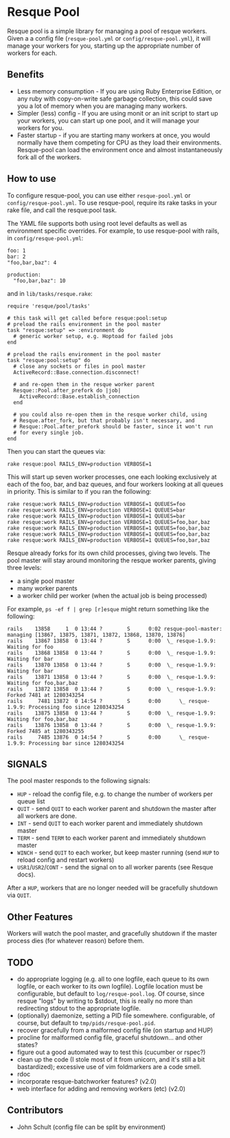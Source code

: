 Resque Pool
===========

Resque pool is a simple library for managing a pool of resque workers.  Given a
a config file (`resque-pool.yml` or `config/resque-pool.yml`), it will manage
your workers for you, starting up the appropriate number of workers for each.

Benefits
---------

* Less memory consumption - If you are using Ruby Enterprise Edition, or any
  ruby with copy-on-write safe garbage collection, this could save you a lot of
  memory when you are managing many workers.
* Simpler (less) config - If you are using monit or an init script to start up
  your workers, you can start up one pool, and it will manage your workers for
  you.
* Faster startup - if you are starting many workers at once, you would normally
  have them competing for CPU as they load their environments.  Resque-pool can
  load the environment once and almost instantaneously fork all of the workers.

How to use
-----------

To configure resque-pool, you can use either `resque-pool.yml` or
`config/resque-pool.yml`.  To use resque-pool, require its rake tasks in your
rake file, and call the resque:pool task.

The YAML file supports both using root level defaults as well as environment
specific overrides.  For example, to use resque-pool with rails, in
`config/resque-pool.yml`:

    foo: 1
    bar: 2
    "foo,bar,baz": 4

    production:
      "foo,bar,baz": 10

and in `lib/tasks/resque.rake`:

    require 'resque/pool/tasks'

    # this task will get called before resque:pool:setup
    # preload the rails environment in the pool master
    task "resque:setup" => :environment do
      # generic worker setup, e.g. Hoptoad for failed jobs
    end

    # preload the rails environment in the pool master
    task "resque:pool:setup" do
      # close any sockets or files in pool master
      ActiveRecord::Base.connection.disconnect!

      # and re-open them in the resque worker parent
      Resque::Pool.after_prefork do |job|
        ActiveRecord::Base.establish_connection
      end

      # you could also re-open them in the resque worker child, using
      # Resque.after_fork, but that probably isn't necessary, and
      # Resque::Pool.after_prefork should be faster, since it won't run
      # for every single job.
    end

Then you can start the queues via:

    rake resque:pool RAILS_ENV=production VERBOSE=1

This will start up seven worker processes, one each looking exclusively at each
of the foo, bar, and baz queues, and four workers looking at all queues in
priority.  This is similar to if you ran the following:

    rake resque:work RAILS_ENV=production VERBOSE=1 QUEUES=foo
    rake resque:work RAILS_ENV=production VERBOSE=1 QUEUES=bar
    rake resque:work RAILS_ENV=production VERBOSE=1 QUEUES=bar
    rake resque:work RAILS_ENV=production VERBOSE=1 QUEUES=foo,bar,baz
    rake resque:work RAILS_ENV=production VERBOSE=1 QUEUES=foo,bar,baz
    rake resque:work RAILS_ENV=production VERBOSE=1 QUEUES=foo,bar,baz
    rake resque:work RAILS_ENV=production VERBOSE=1 QUEUES=foo,bar,baz

Resque already forks for its own child processes, giving two levels.  The pool
master will stay around monitoring the resque worker parents, giving three
levels:

* a single pool master
* many worker parents
* a worker child per worker (when the actual job is being processed)

For example, `ps -ef f | grep [r]esque` might return something like the
following:

    rails    13858     1  0 13:44 ?        S      0:02 resque-pool-master: managing [13867, 13875, 13871, 13872, 13868, 13870, 13876]
    rails    13867 13858  0 13:44 ?        S      0:00  \_ resque-1.9.9: Waiting for foo
    rails    13868 13858  0 13:44 ?        S      0:00  \_ resque-1.9.9: Waiting for bar
    rails    13870 13858  0 13:44 ?        S      0:00  \_ resque-1.9.9: Waiting for bar
    rails    13871 13858  0 13:44 ?        S      0:00  \_ resque-1.9.9: Waiting for foo,bar,baz
    rails    13872 13858  0 13:44 ?        S      0:00  \_ resque-1.9.9: Forked 7481 at 1280343254
    rails     7481 13872  0 14:54 ?        S      0:00      \_ resque-1.9.9: Processing foo since 1280343254
    rails    13875 13858  0 13:44 ?        S      0:00  \_ resque-1.9.9: Waiting for foo,bar,baz
    rails    13876 13858  0 13:44 ?        S      0:00  \_ resque-1.9.9: Forked 7485 at 1280343255
    rails     7485 13876  0 14:54 ?        S      0:00      \_ resque-1.9.9: Processing bar since 1280343254

SIGNALS
-------

The pool master responds to the following signals:

* `HUP`   - reload the config file, e.g. to change the number of workers per queue list
* `QUIT`  - send `QUIT` to each worker parent and shutdown the master after all workers are done.
* `INT`   - send `QUIT` to each worker parent and immediately shutdown master
* `TERM`  - send `TERM` to each worker parent and immediately shutdown master
* `WINCH` - send `QUIT` to each worker, but keep master running (send `HUP` to reload config and restart workers)
* `USR1`/`USR2`/`CONT` - send the signal on to all worker parents (see Resque docs).

After a `HUP`, workers that are no longer needed will be gracefully shutdown
via `QUIT`.

Other Features
--------------

Workers will watch the pool master, and gracefully shutdown if the master
process dies (for whatever reason) before them.

TODO
-----

* do appropriate logging (e.g. all to one logfile, each queue to its own
  logfile, or each worker to its own logfile).  Logfile location must be
  configurable, but default to `log/resque-pool.log`.  Of course, since resque
  "logs" by writing to $stdout, this is really no more than redirecting stdout
  to the appropriate logfile.
* (optionally) daemonize, setting a PID file somewhere.  configurable, of
  course, but default to `tmp/pids/resque-pool.pid`.
* recover gracefully from a malformed config file (on startup and HUP)
* procline for malformed config file, graceful shutdown... and other states?
* figure out a good automated way to test this (cucumber or rspec?)
* clean up the code (I stole most of it from unicorn, and it's still a bit
  bastardized); excessive use of vim foldmarkers are a code smell.
* rdoc
* incorporate resque-batchworker features? (v2.0)
* web interface for adding and removing workers (etc) (v2.0)

Contributors
-------------

* John Schult (config file can be split by environment)
